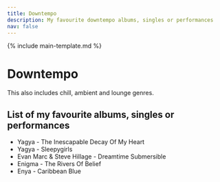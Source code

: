 ```yaml
---
title: Downtempo
description: My favourite downtempo albums, singles or performances
nav: false
---
```


{% include main-template.md %}

# Downtempo

This also includes chill, ambient and lounge genres.

## List of my favourite albums, singles or performances

* Yagya - The Inescapable Decay Of My Heart
* Yagya - Sleepygirls
* Evan Marc & Steve Hillage - Dreamtime Submersible
* Enigma - The Rivers Of Belief
* Enya - Caribbean Blue
